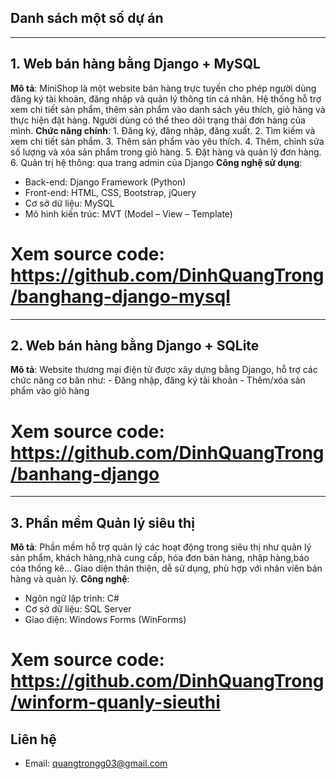 ## Danh sách một số dự án 
---

## 1. Web bán hàng bằng Django + MySQL
**Mô tả**:
MiniShop là một website bán hàng trực tuyến cho phép người dùng đăng ký tài khoản, đăng nhập và quản lý thông tin cá nhân. Hệ thống hỗ trợ xem chi tiết sản phẩm, thêm sản phẩm vào danh sách yêu thích, giỏ hàng và thực hiện đặt hàng. 
Người dùng có thể theo dõi trạng thái đơn hàng của mình. 
**Chức năng chính**:
	1. Đăng ký, đăng nhập, đăng xuất.
	2. Tìm kiếm và xem chi tiết sản phẩm.
	3. Thêm sản phẩm vào yêu thích.
	4. Thêm, chỉnh sửa số lượng và xóa sản phẩm trong giỏ hàng.
	5. Đặt hàng và quản lý đơn hàng. 
	6. Quản trị hệ thông: qua trang admin của Django
**Công nghệ sử dụng**:
- Back-end: Django Framework (Python)
- Front-end: HTML, CSS, Bootstrap, jQuery
- Cơ sở dữ liệu: MySQL
- Mô hình kiến trúc: MVT (Model – View – Template)

# Xem source code: https://github.com/DinhQuangTrong/banghang-django-mysql 

---

## 2. Web bán hàng bằng Django + SQLite
**Mô tả**: 
Website thương mại điện tử được xây dựng bằng Django, hỗ trợ các chức năng cơ bản như:
	- Đăng nhập, đăng ký tài khoản
	- Thêm/xóa sản phẩm vào giỏ hàng

# Xem source code:  https://github.com/DinhQuangTrong/banhang-django 

---


## 3. Phần mềm Quản lý siêu thị
**Mô tả**:
Phần mềm hỗ trợ quản lý các hoạt động trong siêu thị như quản lý sản phẩm, khách hàng,nhà cung cấp, hóa đơn bán hàng, nhập hàng,báo cóa thống kê... Giao diện thân thiện, dễ sử dụng, phù hợp với nhân viên bán hàng và quản lý.
**Công nghệ**:  
- Ngôn ngữ lập trình: C#
- Cơ sở dữ liệu: SQL Server
- Giao diện: Windows Forms (WinForms)

# Xem source code:  https://github.com/DinhQuangTrong/winform-quanly-sieuthi

## Liên hệ
- Email: quangtrongg03@gmail.com
